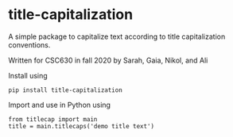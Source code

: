# title-capitalization

A simple package to capitalize text according to title capitalization conventions.

Written for CSC630 in fall 2020 by Sarah, Gaia, Nikol, and Ali

Install using 

```pip install title-capitalization``` 

Import and use in Python using 

```
from titlecap import main
title = main.titlecaps('demo title text')
```